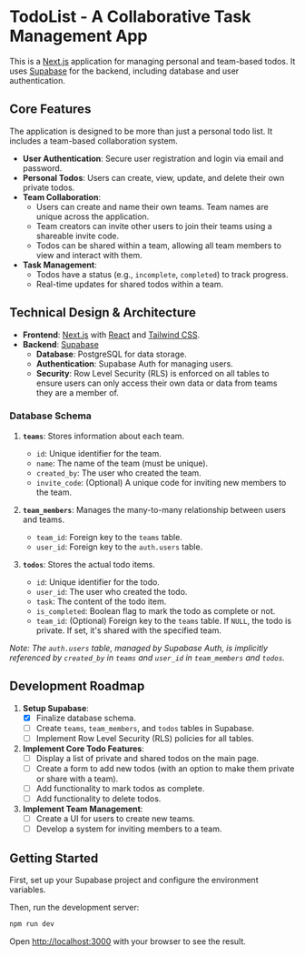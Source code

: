 # TodoList - A Collaborative Task Management App

This is a [Next.js](https://nextjs.org) application for managing personal and team-based todos. It uses [Supabase](https://supabase.io) for the backend, including database and user authentication.

## Core Features

The application is designed to be more than just a personal todo list. It includes a team-based collaboration system.

- **User Authentication**: Secure user registration and login via email and password.
- **Personal Todos**: Users can create, view, update, and delete their own private todos.
- **Team Collaboration**:
  - Users can create and name their own teams. Team names are unique across the application.
  - Team creators can invite other users to join their teams using a shareable invite code.
  - Todos can be shared within a team, allowing all team members to view and interact with them.
- **Task Management**:
  - Todos have a status (e.g., `incomplete`, `completed`) to track progress.
  - Real-time updates for shared todos within a team.

## Technical Design & Architecture

- **Frontend**: [Next.js](https://nextjs.org) with [React](https://react.dev/) and [Tailwind CSS](https://tailwindcss.com/).
- **Backend**: [Supabase](https://supabase.io)
  - **Database**: PostgreSQL for data storage.
  - **Authentication**: Supabase Auth for managing users.
  - **Security**: Row Level Security (RLS) is enforced on all tables to ensure users can only access their own data or data from teams they are a member of.

### Database Schema

1.  **`teams`**: Stores information about each team.
    - `id`: Unique identifier for the team.
    - `name`: The name of the team (must be unique).
    - `created_by`: The user who created the team.
    - `invite_code`: (Optional) A unique code for inviting new members to the team.

2.  **`team_members`**: Manages the many-to-many relationship between users and teams.
    - `team_id`: Foreign key to the `teams` table.
    - `user_id`: Foreign key to the `auth.users` table.

3.  **`todos`**: Stores the actual todo items.
    - `id`: Unique identifier for the todo.
    - `user_id`: The user who created the todo.
    - `task`: The content of the todo item.
    - `is_completed`: Boolean flag to mark the todo as complete or not.
    - `team_id`: (Optional) Foreign key to the `teams` table. If `NULL`, the todo is private. If set, it's shared with the specified team.

*Note: The `auth.users` table, managed by Supabase Auth, is implicitly referenced by `created_by` in `teams` and `user_id` in `team_members` and `todos`.*

## Development Roadmap

1.  **Setup Supabase**:
    - [x] Finalize database schema.
    - [ ] Create `teams`, `team_members`, and `todos` tables in Supabase.
    - [ ] Implement Row Level Security (RLS) policies for all tables.
2.  **Implement Core Todo Features**:
    - [ ] Display a list of private and shared todos on the main page.
    - [ ] Create a form to add new todos (with an option to make them private or share with a team).
    - [ ] Add functionality to mark todos as complete.
    - [ ] Add functionality to delete todos.
3.  **Implement Team Management**:
    - [ ] Create a UI for users to create new teams.
    - [ ] Develop a system for inviting members to a team.

## Getting Started

First, set up your Supabase project and configure the environment variables.

Then, run the development server:

```bash
npm run dev
```

Open [http://localhost:3000](http://localhost:3000) with your browser to see the result.